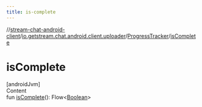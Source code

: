 ```yaml
---
title: is-complete
---
```

//[stream-chat-android-client](../../../index.md)/[io.getstream.chat.android.client.uploader](../index.md)/[ProgressTracker](index.md)/[isComplete](isComplete.md)



# isComplete  
[androidJvm]  
Content  
fun [isComplete](isComplete.md)(): Flow&lt;[Boolean](https://kotlinlang.org/api/latest/jvm/stdlib/kotlin/-boolean/index.html)&gt;  



